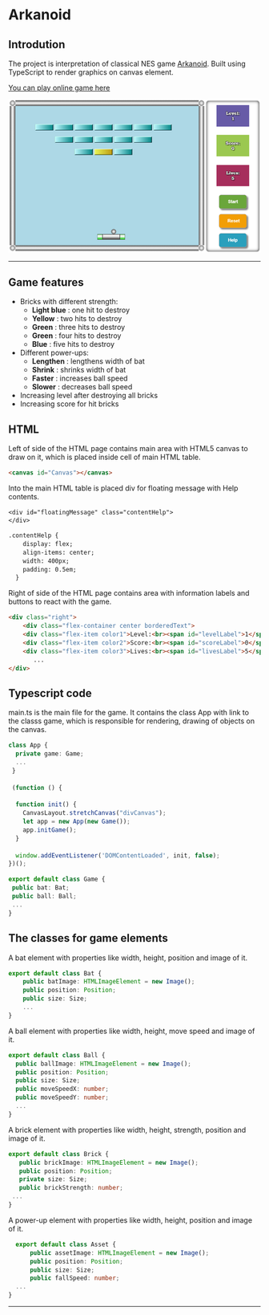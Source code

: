 # Arkanoid

    
## Introdution
The project is interpretation of classical NES game [Arkanoid](https://en.wikipedia.org/wiki/Arkanoid).
Built using TypeScript to render graphics on canvas element. 

[You can play online game here](https://practicalDeveloper.github.io/TypeScript_Arkanoid)

![Image alt](https://github.com/practicalDeveloper/TypeScript_Arkanoid/blob/main/ImagesDescription/Main.png)
___

## Game features

- Bricks with different strength:
    - __Light blue__ : one hit to destroy
    - __Yellow__ : two hits to destroy
    - __Green__ : three hits to destroy
    - __Green__ : four hits to destroy
    - __Blue__ : five hits to destroy
- Different power-ups:
    - __Lengthen__ : lengthens width of bat
    - __Shrink__ : shrinks width of bat
    - __Faster__ : increases ball speed
    - __Slower__ : decreases ball speed
- Increasing level after destroying all bricks
- Increasing score for hit bricks
## HTML
Left of side of the HTML page contains main area with HTML5 canvas to draw on it, which is placed inside cell of main HTML table.

```HTML
<canvas id="Canvas"></canvas>
```
Into the main HTML table is placed div for floating message with Help contents.
```
<div id="floatingMessage" class="contentHelp">
</div>
```

```HTML
.contentHelp {
    display: flex;
    align-items: center;
    width: 400px;
    padding: 0.5em;
  }
 ```
 
Right of side of the HTML page contains area with information labels and buttons to react with the game.
  
```HTML
<div class="right">
    <div class="flex-container center borderedText">
    <div class="flex-item color1">Level:<br><span id="levelLabel">1</span></div>
    <div class="flex-item color2">Score:<br><span id="scoreLabel">0</span></div>
    <div class="flex-item color3">Lives:<br><span id="livesLabel">5</span></div>
       ...       
</div>
 ```
 
## Typescript code

main.ts is the main file for the game. It contains the class App with link to the classs game, which is responsible for rendering, drawing of objects on the canvas.

```TypeScript
class App {
  private game: Game;
  ...
 }
 
 (function () {

  function init() {
    CanvasLayout.stretchCanvas("divCanvas");
    let app = new App(new Game());
    app.initGame();
  }

  window.addEventListener('DOMContentLoaded', init, false);
})();
 ```
 
 ```TypeScript
export default class Game {
  public bat: Bat;
  public ball: Ball;
  ...
 }
 ```
 ## The classes for game elements
 A bat element with properties like width, height, position and image of it.
 
  ```TypeScript
 export default class Bat {
      public batImage: HTMLImageElement = new Image();
      public position: Position;
      public size: Size;
      ...
  }
 ```
 A ball element with properties like width, height, move speed and image of it.
 
```TypeScript
export default class Ball {
  public ballImage: HTMLImageElement = new Image();
  public position: Position;
  public size: Size;
  public moveSpeedX: number;
  public moveSpeedY: number;
  ...
}
 ```
 
 A brick element with properties like width, height, strength, position and image of it.
 
 ```TypeScript
export default class Brick {
    public brickImage: HTMLImageElement = new Image();
    public position: Position;
    private size: Size;
    public brickStrength: number;
  ...
}
 ```
 
  A power-up element with properties like width, height, position and image of it.
  
```TypeScript
  export default class Asset {
      public assetImage: HTMLImageElement = new Image();
      public position: Position;
      public size: Size;
      public fallSpeed: number;
  ...
}

```
___
